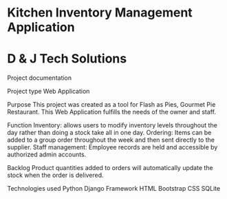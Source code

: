 
 # Kitchen Inventory Management Application
 # D & J Tech Solutions

Project documentation

Project type
  Web Application

Purpose
  This project was created as a tool for Flash as Pies, Gourmet Pie Restaurant. This Web Application fulfills the needs of the owner and staff. 
  
Function
  Inventory: allows users to modify inventory levels throughout the day rather than doing a stock take all in one day.
  Ordering: Items can be added to a group order throughout the week and then sent directly to the supplier. 
  Staff management: Employee records are held and accessible by authorized admin accounts. 
  
Backlog
  Product quantities added to orders will automatically update the stock when the order is delivered. 
  
Technologies used
  Python
  Django Framework
  HTML
  Bootstrap
  CSS
  SQLite
  
 
